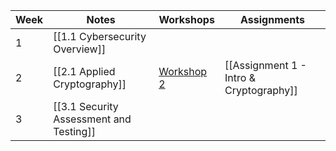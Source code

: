 
| Week | Notes                                   | Workshops                                                                  | Assignments                             |
| ---- | --------------------------------------- | -------------------------------------------------------------------------- | --------------------------------------- |
| 1    | [[1.1 Cybersecurity Overview]]          |                                                                            |                                         |
| 2    | [[2.1 Applied Cryptography]]            | [Workshop 2](https://github.com/santiagosayshey/CF-S2-2024/tree/workshop1) | [[Assignment 1 - Intro & Cryptography]] |
| 3    | [[3.1 Security Assessment and Testing]] |                                                                            |                                         |
